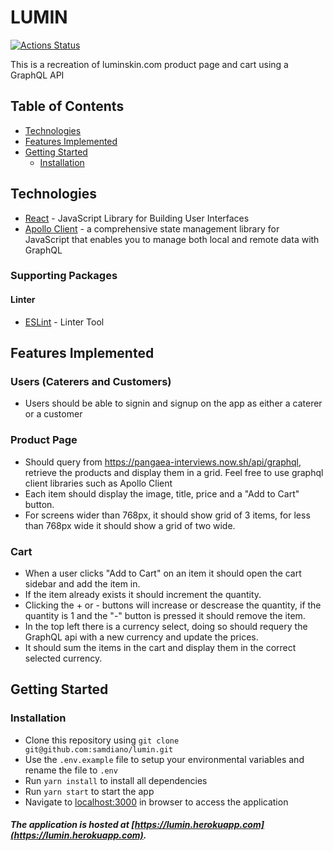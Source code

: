 # LUMIN
[![Actions Status](https://github.com/samdiano/lumin/workflows/ci/badge.svg)](https://github.com/samdiano/lumin/actions)


This is a recreation of luminskin.com product page and cart using a GraphQL API

## Table of Contents

* [Technologies](#technologies)
* [Features Implemented](#features-implemented)
* [Getting Started](#getting-started)
  * [Installation](#installation)

## Technologies

* [React](https://reactjs.org/) - JavaScript Library for Building User Interfaces
* [Apollo Client](https://www.apollographql.com/docs/react/) - a comprehensive state management library for JavaScript that enables you to manage both local and remote data with GraphQL

### Supporting Packages

#### Linter

* [ESLint](https://eslint.org/) - Linter Tool

## Features Implemented

### Users (Caterers and Customers)

* Users should be able to signin and signup on the app as either a caterer or a customer

### Product Page

* Should query from
https://pangaea-interviews.now.sh/api/graphql, retrieve the products and display them in a grid. Feel free to use graphql client libraries such as Apollo Client
* Each item should display the image, title, price and a "Add to Cart" button.
* For screens wider than 768px, it should show grid of 3 items, for less than 768px wide it should show a grid of two wide.

### Cart

* When a user clicks "Add to Cart" on an item it should open the cart sidebar and add the item in.
* If the item already exists it should increment the quantity.
* Clicking the + or - buttons will increase or descrease the quantity, if the quantity is 1 and the "-" button is pressed it should remove the item.
* In the top left there is a currency select, doing so should requery the GraphQL api with a new currency and update the prices.
* It should sum the items in the cart and display them in the correct selected currency.

## Getting Started

### Installation
* Clone this repository using `git clone git@github.com:samdiano/lumin.git`
* Use the `.env.example` file to setup your environmental variables and rename the file to `.env`
* Run `yarn install` to install all dependencies
* Run `yarn start` to start the app
* Navigate to [localhost:3000](http://localhost:3000/) in browser to access the application

##### The application is hosted at [https://lumin.herokuapp.com](https://lumin.herokuapp.com).

